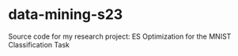 # data-mining-s23
Source code for my research project: ES Optimization for the MNIST Classification Task
